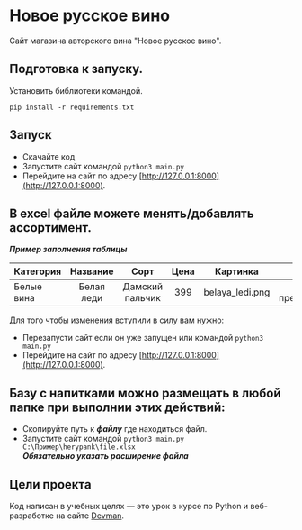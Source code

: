 # Новое русское вино

Сайт магазина авторского вина "Новое русское вино".

## Подготовка к запуску.  

Установить библиотеки командой.  
```
pip install -r requirements.txt
```

## Запуск

- Скачайте код
- Запустите сайт командой `python3 main.py`
- Перейдите на сайт по адресу [http://127.0.0.1:8000](http://127.0.0.1:8000).

## В excel файле можете менять/добавлять ассортимент.  

***Пример заполнения таблицы***

| Категория  | Название  | Сорт |Цена |Картинка |Акция |
|:------------- |:---------------:|:---------------:|:---------------:|:---------------:| -------------:|
| Белые вина     | Белая леди |     Дамский пальчик | 399 |belaya_ledi.png | Выгодное предложение |  
  
 Для того чтобы изменения вступили в силу вам нужно:
- Перезапусти сайт если он уже запущен или  командой `python3 main.py`
- Перейдите на сайт по адресу [http://127.0.0.1:8000](http://127.0.0.1:8000).  

## Базу с напитками можно размещать в любой папке при выполнии этих действий:

- Скопируйте путь к ***файлу*** где находиться файл.
- Запустите сайт командой `python3 main.py C:\Пример\herypank\file.xlsx`   
 ***Обязательно указать расширение файла***

## Цели проекта

Код написан в учебных целях — это урок в курсе по Python и веб-разработке на сайте [Devman](https://dvmn.org).
